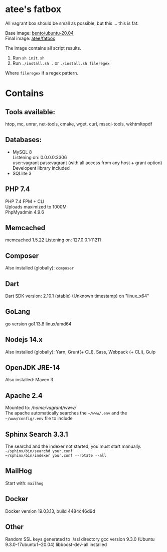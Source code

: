 atee's fatbox
===

All vagrant box should be small as possible, but this ... this is fat.

Base image: [bento/ubuntu-20.04](https://app.vagrantup.com/bento/boxes/ubuntu-20.04)  
Final image: [atee/fatbox](https://app.vagrantup.com/atee/boxes/fatbox)

The image contains all script results.

1. Run `sh init.sh`
2. Run `./install.sh .` or `./install.sh fileregex`

Where `fileregex` if a regex pattern.

# Contains

## Tools available:  
htop, mc, unrar, net-tools, cmake, wget, curl, mssql-tools, wkhtmltopdf  

## Databases:  
- MySQL 8  
Listening on: 0.0.0.0:3306  
user:vagrant pass:vagrant (with all access from any host + grant option)  
Developent library included  
- SQLlite 3

## PHP 7.4
PHP 7.4 FPM + CLI  
Uploads maximized to 1000M  
PhpMyadmin 4.9.6

## Memcached
memcached 1.5.22
Listening on: 127.0.0.1:11211

## Composer
Also installed (globally): `composer`

## Dart
Dart SDK version: 2.10.1 (stable) (Unknown timestamp) on "linux_x64"

## GoLang
go version go1.13.8 linux/amd64

## Nodejs 14.x
Also installed (globally): Yarn, Grunt(+ CLI), Sass, Webpack (+ CLI), Gulp

## OpenJDK JRE-14
Also installed: Maven 3

## Apache 2.4  
Mounted to: _/home/vagrant/www/_  
The apache automatically searches the `~/www/.env` and the `~/www/config/.env` file to include

## Sphinx Search 3.3.1
The searchd and the indexer not started, you must start manually.  
`~/sphinx/bin/searchd your.conf`  
`~/sphinx/bin/indexer your.conf --rotate --all`

## MailHog
Start with: `mailhog`  

## Docker
Docker version 19.03.13, build 4484c46d9d

## Other
Random SSL keys generated to ./ssl directory
gcc version 9.3.0 (Ubuntu 9.3.0-17ubuntu1~20.04)
libboost-dev-all installed